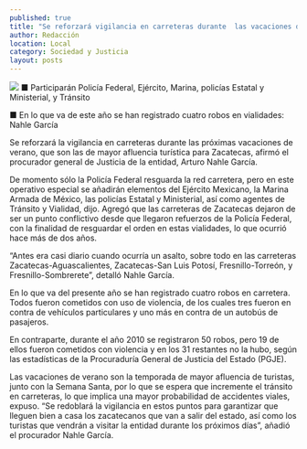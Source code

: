 ```yaml
---
published: true
title: "Se reforzará vigilancia en carreteras durante  las vacaciones de verano: Procuraduría estatal"
author: Redacción
location: Local
category: Sociedad y Justicia
layout: posts
---
```


![](http://i.imgur.com/j0Z0R8Pm.jpg)
■ Participarán Policía Federal, Ejército, Marina, policías Estatal y Ministerial, y Tránsito

■ En lo que va de este año se han registrado cuatro robos en vialidades: Nahle García

Se reforzará la vigilancia en carreteras durante las próximas vacaciones de verano, que son las de mayor afluencia turística para Zacatecas, afirmó el procurador general de Justicia de la entidad, Arturo Nahle García.

De momento sólo la Policía Federal resguarda la red carretera, pero en este operativo especial se añadirán elementos del Ejército Mexicano, la Marina Armada de México, las policías Estatal y Ministerial, así como agentes de Tránsito y Vialidad, dijo.
Agregó que las carreteras de Zacatecas dejaron de ser un punto conflictivo desde que llegaron refuerzos de la Policía Federal, con la finalidad de resguardar el orden en estas vialidades, lo que ocurrió hace más de dos años.

“Antes era casi diario cuando ocurría un asalto, sobre todo en las carreteras Zacatecas-Aguascalientes, Zacatecas-San Luis Potosí, Fresnillo-Torreón, y Fresnillo-Sombrerete”, detalló Nahle García.

En lo que va del presente año se han registrado cuatro robos en carretera. Todos fueron cometidos con uso de violencia, de los cuales tres fueron en contra de vehículos particulares y uno más en contra de un autobús de pasajeros.

En contraparte, durante el año 2010 se registraron 50 robos, pero 19 de ellos fueron cometidos con violencia y en los 31 restantes no la hubo, según las estadísticas de la Procuraduría General de Justicia del Estado (PGJE).


Las vacaciones de verano son la temporada de mayor afluencia de turistas, junto con la Semana Santa, por lo que se espera que incremente el tránsito en carreteras, lo que implica una mayor probabilidad de accidentes viales, expuso.
“Se redoblará la vigilancia en estos puntos para garantizar que lleguen bien a casa los zacatecanos que van a salir del estado, así como los turistas que vendrán a visitar la entidad durante los próximos días”, añadió el procurador Nahle García.
